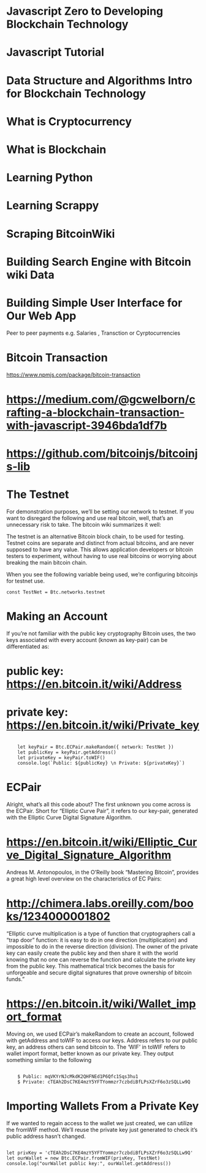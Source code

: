 # Javascript Zero to Developing Blockchain Technology 

# Javascript Tutorial 

# Data Structure and Algorithms Intro for Blockchain Technology 

# What is Cryptocurrency 

# What is Blockchain 

# Learning Python 

# Learning Scrappy 

# Scraping BitcoinWiki 

# Building Search Engine with Bitcoin wiki Data 

# Building Simple User Interface for Our Web App 

Peer to peer payments 
e.g. Salaries , Transction or Cyrptocurrencies 

# Bitcoin Transaction 
https://www.npmjs.com/package/bitcoin-transaction

# https://medium.com/@gcwelborn/crafting-a-blockchain-transaction-with-javascript-3946bda1df7b

# https://github.com/bitcoinjs/bitcoinjs-lib

# The Testnet

For demonstration purposes, we’ll be setting our network to testnet. If you want to disregard the following and use real bitcoin, well, that’s an unnecessary risk to take. The bitcoin wiki summarizes it well:

The testnet is an alternative Bitcoin block chain, to be used for testing. Testnet coins are separate and distinct from actual bitcoins, and are never supposed to have any value. This allows application developers or bitcoin testers to experiment, without having to use real bitcoins or worrying about breaking the main bitcoin chain.

When you see the following variable being used, we’re configuring bitcoinjs for testnet use.

<code>const TestNet = Btc.networks.testnet</code>

# Making an Account

If you’re not familiar with the public key cryptography Bitcoin uses, the two keys associated with every account (known as key-pair) can be differentiated as:

# public key: https://en.bitcoin.it/wiki/Address

# private key: https://en.bitcoin.it/wiki/Private_key

<code>
    let keyPair = Btc.ECPair.makeRandom({ network: TestNet })
    let publicKey = keyPair.getAddress()
    let privateKey = keyPair.toWIF()
    console.log(`Public: ${publicKey} \n Private: ${privateKey}`)
</code>

# ECPair

Alright, what’s all this code about? The first unknown you come across is the ECPair. Short for “Elliptic Curve Pair”, it refers to our key-pair, generated with the 
Elliptic Curve Digital Signature Algorithm.
# https://en.bitcoin.it/wiki/Elliptic_Curve_Digital_Signature_Algorithm 
Andreas M. Antonopoulos, in the O’Reilly book “Mastering Bitcoin”, provides a great high level overview on the characteristics of EC Pairs:
 # http://chimera.labs.oreilly.com/books/1234000001802

 “Elliptic curve multiplication is a type of function that cryptographers call a “trap door” function: it is easy to do in one direction (multiplication) and impossible to do in the reverse direction (division). The owner of the private key can easily create the public key and then share it with the world knowing that no one can reverse the function and calculate the private key from the public key. This mathematical trick becomes the basis for unforgeable and secure digital signatures that prove ownership of bitcoin funds.”

# https://en.bitcoin.it/wiki/Wallet_import_format
 Moving on, we used ECPair’s makeRandom to create an account, followed with getAddress and toWIF to access our keys. Address refers to our public key, an address others can send bitcoin to. The ‘WIF’ in toWIF refers to wallet import format, better known as our private key. They output something similar to the following

 <code>
    $ Public: mqVKYrNJcMkdK2QHFNEd1P6Qfc1Sqs3hu1
    $ Private: cTEAh2DsC7KE4mzY5YFTYommzr7czbdiBfLPsXZrF6o3zSQLLw9Q
</code>

# Importing Wallets From a Private Key

If we wanted to regain access to the wallet we just created, we can utilize the fromWIF method. We’ll reuse the private key just generated to check it’s public address hasn’t changed.

<code>
let privKey = 'cTEAh2DsC7KE4mzY5YFTYommzr7czbdiBfLPsXZrF6o3zSQLLw9Q'
let ourWallet = new Btc.ECPair.fromWIF(privKey, TestNet)
console.log("ourWallet public key:", ourWallet.getAddress())
</code>
